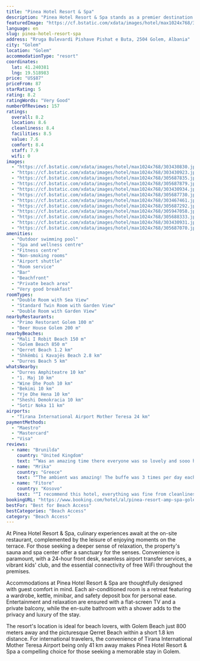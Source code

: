 ```yaml
---
title: "Pinea Hotel Resort & Spa"
description: "Pinea Hotel Resort & Spa stands as a premier destination for travelers seeking a blend of luxury and comfort in Golem, just a stone's throw away from the serene Mali I Robit Beach."
featuredImage: "https://cf.bstatic.com/xdata/images/hotel/max1024x768/303430830.jpg?k=5517c03f30fcfe58f0b249ce74894c508cdc129df54c0e80af27cc4c4cbbf85f&o=&hp=1"
language: en
slug: pinea-hotel-resort-spa
address: "Rruga Bulevardi Pishave Pishat e Buta, 2504 Golem, Albania"
city: "Golem"
location: "Golem"
accommodationType: "resort"
coordinates:
  lat: 41.240381
  lng: 19.518983
price: "US$87"
priceFrom: 87
starRating: 5
rating: 8.2
ratingWords: "Very Good"
numberOfReviews: 157
ratings:
  overall: 8.2
  location: 8.6
  cleanliness: 8.4
  facilities: 8.5
  value: 7.6
  comfort: 8.4
  staff: 7.9
  wifi: 0
images:
  - "https://cf.bstatic.com/xdata/images/hotel/max1024x768/303430830.jpg?k=5517c03f30fcfe58f0b249ce74894c508cdc129df54c0e80af27cc4c4cbbf85f&o=&hp=1"
  - "https://cf.bstatic.com/xdata/images/hotel/max1024x768/303430923.jpg?k=4578946a99865baca000c87adf7d2d2912755fb910876ac869328960d7a88d03&o=&hp=1"
  - "https://cf.bstatic.com/xdata/images/hotel/max1024x768/305687835.jpg?k=bb7939b7091aedb27a4d071d929e83e352dae9b8e221c658663e6c531e13b548&o=&hp=1"
  - "https://cf.bstatic.com/xdata/images/hotel/max1024x768/305687879.jpg?k=19e6431d65468ecada1ada715fa2b5bc30095668918aebf829707e9efdbb18b9&o=&hp=1"
  - "https://cf.bstatic.com/xdata/images/hotel/max1024x768/303430934.jpg?k=5ecf696b5b41da0e4aa1d1d9f9203d4cc2f1ed6339f8c0a413f6118d60fa537f&o=&hp=1"
  - "https://cf.bstatic.com/xdata/images/hotel/max1024x768/305687730.jpg?k=ddc0ed82da1e27305a7517be3dead281412c85013d3ffbea276777178c54f4b9&o=&hp=1"
  - "https://cf.bstatic.com/xdata/images/hotel/max1024x768/303467461.jpg?k=21a8204952f8c3c35abea70ac3828be2a5035b63cd03ca0d74dffad1208f3ae8&o=&hp=1"
  - "https://cf.bstatic.com/xdata/images/hotel/max1024x768/305687292.jpg?k=843ff53b6ab91414beb7c0f9c504512b501f224d83b3e36aa65cf652da4fbac7&o=&hp=1"
  - "https://cf.bstatic.com/xdata/images/hotel/max1024x768/305947058.jpg?k=c9f2ef0a916ab6ff7cb92a2f52028a46d7ae8ccf7d391f8e3b2b60c838cb2aa5&o=&hp=1"
  - "https://cf.bstatic.com/xdata/images/hotel/max1024x768/305688333.jpg?k=efa5c4ae7fa9c88cffa8b5e7b5b43d35af148f09f7c8b601364c0eaf3a671318&o=&hp=1"
  - "https://cf.bstatic.com/xdata/images/hotel/max1024x768/303430931.jpg?k=dc6b989464461fe015e7f362692e4b2094b5d93a9852c0e72ffd192769998c58&o=&hp=1"
  - "https://cf.bstatic.com/xdata/images/hotel/max1024x768/305687070.jpg?k=d32e140160e32d61f1eeb61cad0196cfc6cc450c0e5b42cd8b7a9080c9cdbdb3&o=&hp=1"
amenities:
  - "Outdoor swimming pool"
  - "Spa and wellness centre"
  - "Fitness centre"
  - "Non-smoking rooms"
  - "Airport shuttle"
  - "Room service"
  - "Bar"
  - "Beachfront"
  - "Private beach area"
  - "Very good breakfast"
roomTypes:
  - "Double Room with Sea View"
  - "Standard Twin Room with Garden View"
  - "Double Room with Garden View"
nearbyRestaurants:
  - "Primo Restorant Golem 100 m"
  - "Beer House Golem 200 m"
nearbyBeaches:
  - "Mali I Robit Beach 150 m"
  - "Golem Beach 850 m"
  - "Qerret Beach 1.2 km"
  - "Shkëmbi i Kavajës Beach 2.8 km"
  - "Durres Beach 5 km"
whatsNearby:
  - "Durres Amphiteatre 10 km"
  - "1. Maj 10 km"
  - "Wine Dhe Pooh 10 km"
  - "Bekimi 10 km"
  - "Yje Dhe Hena 10 km"
  - "Sheshi Demokracia 10 km"
  - "Sotir Noka 11 km"
airports:
  - "Tirana International Airport Mother Teresa 24 km"
paymentMethods:
  - "Maestro"
  - "Mastercard"
  - "Visa"
reviews:
  - name: "Brunilda"
    country: "United Kingdom"
    text: "“Was an amazing time there everyone was so lovely and sooo helpful ￼”"
  - name: "Mrika"
    country: "Greece"
    text: "“The ambient was amazing! The buffe was 3 times per day each was more and more delicious. Every corner was super clean, bed and pillows were very comfortable, the staff were very kind and available all the time. Pinea had dreamy views, sea view and...”"
  - name: "Fitore"
    country: "Kosovo"
    text: "“I recommend this hotel, everything was fine from cleanliness, comfort and food.”"
bookingURL: "https://www.booking.com/hotel/al/pinea-resort-amp-spa-golem.en-gb.html?aid=8035640"
bestFor: "Best for Beach Access"
bestCategories: "Beach Access"
category: "Beach Access"
---
```


At Pinea Hotel Resort & Spa, culinary experiences await at the on-site restaurant, complemented by the leisure of enjoying moments on the terrace. For those seeking a deeper sense of relaxation, the property's sauna and spa center offer a sanctuary for the senses. Convenience is paramount, with a 24-hour front desk, seamless airport transfer services, a vibrant kids' club, and the essential connectivity of free WiFi throughout the premises.

Accommodations at Pinea Hotel Resort & Spa are thoughtfully designed with guest comfort in mind. Each air-conditioned room is a retreat featuring a wardrobe, kettle, minibar, and safety deposit box for personal ease. Entertainment and relaxation are ensured with a flat-screen TV and a private balcony, while the en-suite bathroom with a shower adds to the privacy and luxury of the stay.

The resort's location is ideal for beach lovers, with Golem Beach just 800 meters away and the picturesque Qerret Beach within a short 1.8 km distance. For international travelers, the convenience of Tirana International Mother Teresa Airport being only 41 km away makes Pinea Hotel Resort & Spa a compelling choice for those seeking a memorable stay in Golem.